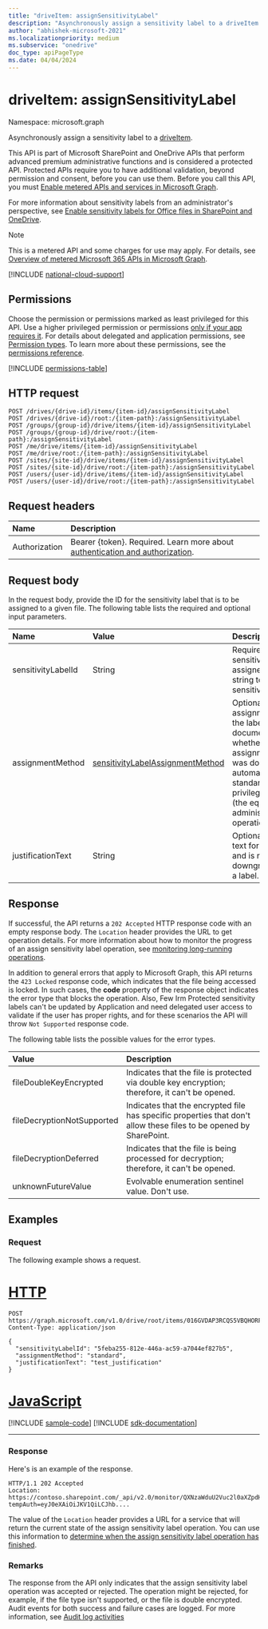 ```yaml
---
title: "driveItem: assignSensitivityLabel"
description: "Asynchronously assign a sensitivity label to a driveItem."
author: "abhishek-microsoft-2021"
ms.localizationpriority: medium
ms.subservice: "onedrive"
doc_type: apiPageType
ms.date: 04/04/2024
---
```


# driveItem: assignSensitivityLabel
Namespace: microsoft.graph

Asynchronously assign a sensitivity label to a [driveItem][item-resource].

This API is part of Microsoft SharePoint and OneDrive APIs that perform advanced premium administrative functions and is considered a protected API. Protected APIs require you to have additional validation, beyond permission and consent, before you can use them. Before you call this API, you must [Enable metered APIs and services in Microsoft Graph](/graph/metered-api-setup).

For more information about sensitivity labels from an administrator's perspective, see [Enable sensitivity labels for Office files in SharePoint and OneDrive](/microsoft-365/compliance/sensitivity-labels-sharepoint-onedrive-files?view=o365-worldwide&preserve-view=true).

> [!NOTE]
> This is a metered API and some charges for use may apply. For details, see [Overview of metered Microsoft 365 APIs in Microsoft Graph](/graph/metered-api-overview).

[!INCLUDE [national-cloud-support](../../includes/global-only.md)]

## Permissions
Choose the permission or permissions marked as least privileged for this API. Use a higher privileged permission or permissions [only if your app requires it](/graph/permissions-overview#best-practices-for-using-microsoft-graph-permissions). For details about delegated and application permissions, see [Permission types](/graph/permissions-overview#permission-types). To learn more about these permissions, see the [permissions reference](/graph/permissions-reference).

<!-- { "blockType": "permissions", "name": "driveitem_assignsensitivitylabel" } -->
[!INCLUDE [permissions-table](../includes/permissions/driveitem-assignsensitivitylabel-permissions.md)]

## HTTP request

<!-- {
  "blockType": "ignored"
}
-->
``` http
POST /drives/{drive-id}/items/{item-id}/assignSensitivityLabel
POST /drives/{drive-id}/root:/{item-path}:/assignSensitivityLabel
POST /groups/{group-id}/drive/items/{item-id}/assignSensitivityLabel
POST /groups/{group-id}/drive/root:/{item-path}:/assignSensitivityLabel
POST /me/drive/items/{item-id}/assignSensitivityLabel
POST /me/drive/root:/{item-path}:/assignSensitivityLabel
POST /sites/{site-id}/drive/items/{item-id}/assignSensitivityLabel
POST /sites/{site-id}/drive/root:/{item-path}:/assignSensitivityLabel
POST /users/{user-id}/drive/items/{item-id}/assignSensitivityLabel
POST /users/{user-id}/drive/root:/{item-path}:/assignSensitivityLabel
```

## Request headers
|Name|Description|
|:---|:---|
|Authorization|Bearer {token}. Required. Learn more about [authentication and authorization](/graph/auth/auth-concepts).|

## Request body
In the request body, provide the ID for the sensitivity label that is to be assigned to a given file. The following table lists the required and optional input parameters.

| Name                | Value        |Description          |
|:--------------------|:-----------------------|:---------------------------------|
| sensitivityLabelId  | String  | Required. ID of the sensitivity label to be assigned, or empty string to remove the sensitivity label.              |
| assignmentMethod    | [sensitivityLabelAssignmentMethod](/graph/api/resources/sensitivitylabelassignment?view=graph-rest-1.0&preserve-view=true#sensitivitylabelassignmentmethod-values) | Optional. The assignment method of the label on the document. Indicates whether the assignment of the label was done automatically, standard, or as a privileged operation (the equivalent of an administrator operation).     |
| justificationText   | String | Optional. Justification text for audit purposes, and is required when downgrading/removing a label.  |

## Response

If successful, the API returns a `202 Accepted` HTTP response code with an empty response body. The `Location` header provides the URL to get operation details.
For more information about how to monitor the progress of an assign sensitivity label operation, see [monitoring long-running operations](/graph/long-running-actions-overview).

In addition to general errors that apply to Microsoft Graph, this API returns the `423 Locked` response code, which indicates that the file being accessed is locked. In such cases, the **code** property of the response object indicates the error type that blocks the operation.
Also, Few Irm Protected sensitivity labels can't be updated by Application and need delegated user access to validate if the user has proper rights, and for these scenarios the API will throw `Not Supported` response code.

The following table lists the possible values for the error types.

| Value                       | Description                                                                                                         |
|:----------------------------|:--------------------------------------------------------------------------------------------------------------------|
| fileDoubleKeyEncrypted      | Indicates that the file is protected via double key encryption; therefore, it can't be opened.                          |
| fileDecryptionNotSupported  | Indicates that the encrypted file has specific properties that don't allow these files to be opened by SharePoint.|
| fileDecryptionDeferred      | Indicates that the file is being processed for decryption; therefore, it can't be opened.                               |
| unknownFutureValue          | Evolvable enumeration sentinel value. Don't use.                                                                   |

## Examples

### Request

The following example shows a request.


# [HTTP](#tab/http)
<!-- { "blockType": "request", "name": "assignSensitivityLabel", "tags": "service.graph", "sampleKeys": ["016GVDAP3RCQS5VBQHORFIVU2ZMOSBL25U"] } -->
``` http
POST https://graph.microsoft.com/v1.0/drive/root/items/016GVDAP3RCQS5VBQHORFIVU2ZMOSBL25U/assignSensitivityLabel
Content-Type: application/json

{
  "sensitivityLabelId": "5feba255-812e-446a-ac59-a7044ef827b5",
  "assignmentMethod": "standard",
  "justificationText": "test_justification"
}
```

# [JavaScript](#tab/javascript)
[!INCLUDE [sample-code](../includes/snippets/javascript/assignsensitivitylabel-javascript-snippets.md)]
[!INCLUDE [sdk-documentation](../includes/snippets/snippets-sdk-documentation-link.md)]

---

### Response

Here's is an example of the response.

<!-- { "blockType": "response" } -->
```http
HTTP/1.1 202 Accepted
Location: https://contoso.sharepoint.com/_api/v2.0/monitor/QXNzaWduU2Vuc2l0aXZpdHlMYWJlbCxiMzc3ODY3OS04OWQ3LTRkYmYtYjg0MC1jYWM1NzRhY2FlNmE?tempAuth=eyJ0eXAiOiJKV1QiLCJhb....
```
The value of the `Location` header provides a URL for a service that will return the current state of the assign sensitivity label operation.
You can use this information to [determine when the assign sensitivity label operation has finished](/graph/long-running-actions-overview).

### Remarks
The response from the API only indicates that the assign sensitivity label operation was accepted or rejected. The operation might be rejected, for example, if the file type isn't supported, or the file is double encrypted. Audit events for both success and failure cases are logged. For more information, see [Audit log activities](https://learn.microsoft.com/purview/audit-log-activities#sensitivity-label-activities)

[item-resource]: ../resources/driveitem.md
